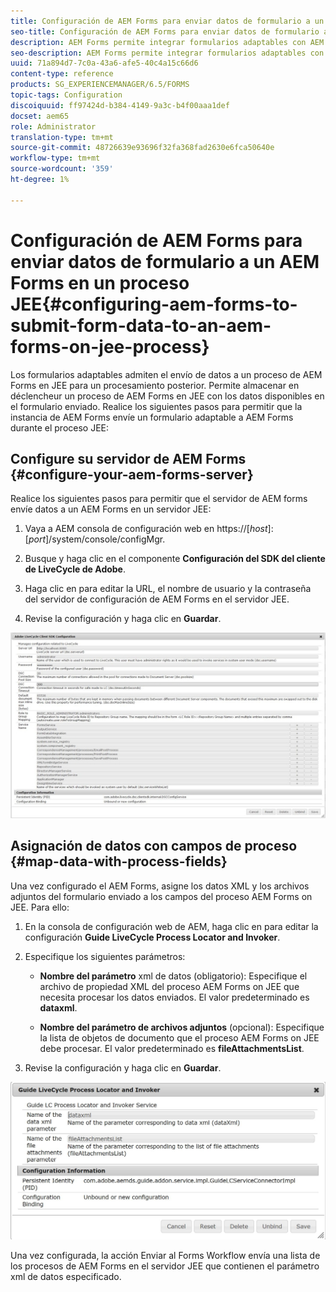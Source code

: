 ```yaml
---
title: Configuración de AEM Forms para enviar datos de formulario a un proceso AEM Forms on JEE
seo-title: Configuración de AEM Forms para enviar datos de formulario a un proceso AEM Forms on JEE
description: AEM Forms permite integrar formularios adaptables con AEM Forms en procesos JEE para procesar datos de formulario.
seo-description: AEM Forms permite integrar formularios adaptables con AEM Forms en procesos JEE para procesar datos de formulario.
uuid: 71a894d7-7c0a-43a6-afe5-40c4a15c66d6
content-type: reference
products: SG_EXPERIENCEMANAGER/6.5/FORMS
topic-tags: Configuration
discoiquuid: ff97424d-b384-4149-9a3c-b4f00aaa1def
docset: aem65
role: Administrator
translation-type: tm+mt
source-git-commit: 48726639e93696f32fa368fad2630e6fca50640e
workflow-type: tm+mt
source-wordcount: '359'
ht-degree: 1%

---
```



# Configuración de AEM Forms para enviar datos de formulario a un AEM Forms en un proceso JEE{#configuring-aem-forms-to-submit-form-data-to-an-aem-forms-on-jee-process}

Los formularios adaptables admiten el envío de datos a un proceso de AEM Forms en JEE para un procesamiento posterior. Permite almacenar en déclencheur un proceso de AEM Forms en JEE con los datos disponibles en el formulario enviado. Realice los siguientes pasos para permitir que la instancia de AEM Forms envíe un formulario adaptable a AEM Forms durante el proceso JEE:

## Configure su servidor de AEM Forms {#configure-your-aem-forms-server}

Realice los siguientes pasos para permitir que el servidor de AEM forms envíe datos a un AEM Forms en un servidor JEE:

1. Vaya a AEM consola de configuración web en https://[*host*]:[*port*]/system/console/configMgr.

1. Busque y haga clic en el componente **Configuración del SDK del cliente de LiveCycle de Adobe**.
1. Haga clic en para editar la URL, el nombre de usuario y la contraseña del servidor de configuración de AEM Forms en el servidor JEE.
1. Revise la configuración y haga clic en **Guardar**.

![Configuración del SDK de cliente de LiveCycle de Adobe](assets/clientsdkconfiguration.jpg)

## Asignación de datos con campos de proceso {#map-data-with-process-fields}

Una vez configurado el AEM Forms, asigne los datos XML y los archivos adjuntos del formulario enviado a los campos del proceso AEM Forms on JEE. Para ello:

1. En la consola de configuración web de AEM, haga clic en para editar la configuración **Guide LiveCycle Process Locator and Invoker**.
1. Especifique los siguientes parámetros:

   * **Nombre del parámetro**  xml de datos (obligatorio): Especifique el archivo de propiedad XML del proceso AEM Forms on JEE que necesita procesar los datos enviados. El valor predeterminado es **dataxml**.

   * **Nombre del parámetro de archivos adjuntos**  (opcional): Especifique la lista de objetos de documento que el proceso AEM Forms on JEE debe procesar. El valor predeterminado es **fileAttachmentsList**.

1. Revise la configuración y haga clic en **Guardar**.

![Localizador de procesos de LiveCycle de guía e Invoker](assets/test3.jpg)

Una vez configurada, la acción Enviar al Forms Workflow envía una lista de los procesos de AEM Forms en el servidor JEE que contienen el parámetro xml de datos especificado.
